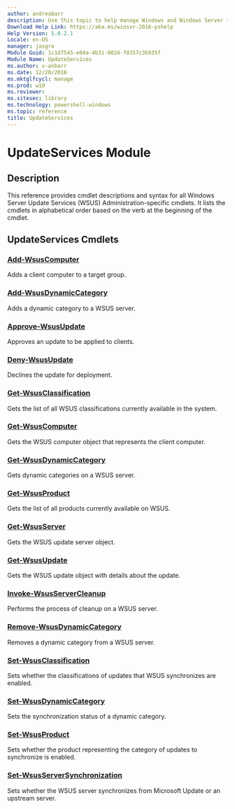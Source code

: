 ```yaml
---
author: andreabarr
description: Use this topic to help manage Windows and Windows Server technologies with Windows PowerShell.
Download Help Link: https://aka.ms/winsvr-2016-pshelp
Help Version: 5.0.2.1
Locale: en-US
manager: jasgro
Module Guid: 1c1d7545-e04a-4b31-9024-f0357c3b935f
Module Name: UpdateServices
ms.author: v-anbarr
ms.date: 12/20/2016
ms.mktglfcycl: manage
ms.prod: w10
ms.reviewer:
ms.sitesec: library
ms.technology: powershell-windows
ms.topic: reference
title: UpdateServices
---
```


# UpdateServices Module

## Description

This reference provides cmdlet descriptions and syntax for all Windows Server Update Services (WSUS) Administration-specific cmdlets. It lists the cmdlets in alphabetical order based on the verb at the beginning of the cmdlet.

## UpdateServices Cmdlets

### [Add-WsusComputer](./Add-WsusComputer.md)

Adds a client computer to a target group.

### [Add-WsusDynamicCategory](./Add-WsusDynamicCategory.md)

Adds a dynamic category to a WSUS server.

### [Approve-WsusUpdate](./Approve-WsusUpdate.md)

Approves an update to be applied to clients.

### [Deny-WsusUpdate](./Deny-WsusUpdate.md)

Declines the update for deployment.

### [Get-WsusClassification](./Get-WsusClassification.md)

Gets the list of all WSUS classifications currently available in the system.

### [Get-WsusComputer](./Get-WsusComputer.md)

Gets the WSUS computer object that represents the client computer.

### [Get-WsusDynamicCategory](./Get-WsusDynamicCategory.md)

Gets dynamic categories on a WSUS server.

### [Get-WsusProduct](./Get-WsusProduct.md)

Gets the list of all products currently available on WSUS.

### [Get-WsusServer](./Get-WsusServer.md)

Gets the WSUS update server object.

### [Get-WsusUpdate](./Get-WsusUpdate.md)

Gets the WSUS update object with details about the update.

### [Invoke-WsusServerCleanup](./Invoke-WsusServerCleanup.md)

Performs the process of cleanup on a WSUS server.

### [Remove-WsusDynamicCategory](./Remove-WsusDynamicCategory.md)

Removes a dynamic category from a WSUS server.

### [Set-WsusClassification](./Set-WsusClassification.md)

Sets whether the classifications of updates that WSUS synchronizes are enabled.

### [Set-WsusDynamicCategory](./Set-WsusDynamicCategory.md)

Sets the synchronization status of a dynamic category.

### [Set-WsusProduct](./Set-WsusProduct.md)

Sets whether the product representing the category of updates to synchronize is enabled.

### [Set-WsusServerSynchronization](./Set-WsusServerSynchronization.md)

Sets whether the WSUS server synchronizes from Microsoft Update or an upstream server.
